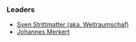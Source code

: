 ### Leaders

* [Sven Strittmatter (aka. Weltraumschaf)](mailto:sven.strittmatter@owasp.org)
* [Johannes Merkert](mailto:johannes.merkert@owasp.org)
